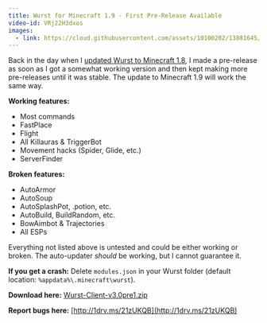 ```yaml
---
title: Wurst for Minecraft 1.9 - First Pre-Release Available
video-id: VRj22H3dxos
images:
  - link: https://cloud.githubusercontent.com/assets/10100202/13881645/f8bff664-ed21-11e5-83ee-baf90b2cb07d.png
---
```

Back in the day when I [updated Wurst to Minecraft 1.8](https://old.wurst-client.tk/news/wurstforminecraft18-firstpre-releaseavailable), I made a pre-release as soon as I got a somewhat working version and then kept making more pre-releases until it was stable. The update to Minecraft 1.9 will work the same way.

**Working features:**

- Most commands
- FastPlace
- Flight
- All Killauras & TriggerBot
- Movement hacks (Spider, Glide, etc.)
- ServerFinder

<!--read more-->

**Broken features:**

- AutoArmor
- AutoSoup
- AutoSplashPot, .potion, etc.
- AutoBuild, BuildRandom, etc.
- BowAimbot & Trajectories
- All ESPs

Everything not listed above is untested and could be either working or broken. The auto-updater _should_ be working, but I cannot guarantee it.

**If you get a crash:**
Delete `modules.json` in your Wurst folder (default location: `%appdata%\.minecraft\wurst`).

**Download here:** [Wurst-Client-v3.0pre1.zip](https://github.com/Wurst-Imperium/Wurst-Client-for-MC-1.9.X/releases/download/v3.0pre1/Wurst-Client-v3.0pre1.zip)

**Report bugs here:** [http://1drv.ms/21zUKQB](http://1drv.ms/21zUKQB)

